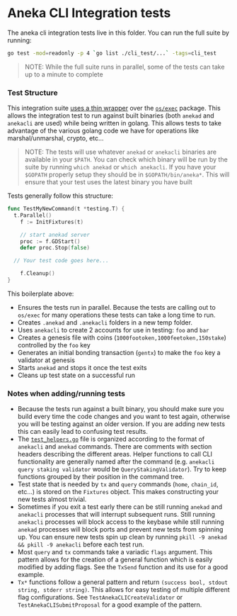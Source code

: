 # Aneka CLI Integration tests

The aneka cli integration tests live in this folder. You can run the full suite by running:

```bash
go test -mod=readonly -p 4 `go list ./cli_test/...` -tags=cli_test
```

> NOTE: While the full suite runs in parallel, some of the tests can take up to a minute to complete

### Test Structure

This integration suite [uses a thin wrapper](https://godoc.org/github.com/cosmos/cosmos-sdk/tests) over the [`os/exec`](https://golang.org/pkg/os/exec/) package. This allows the integration test to run against built binaries (both `anekad` and `anekacli` are used) while being written in golang. This allows tests to take advantage of the various golang code we have for operations like marshal/unmarshal, crypto, etc...

> NOTE: The tests will use whatever `anekad` or `anekacli` binaries are available in your `$PATH`. You can check which binary will be run by the suite by running `which anekad` or `which anekacli`. If you have your `$GOPATH` properly setup they should be in `$GOPATH/bin/aneka*`. This will ensure that your test uses the latest binary you have built

Tests generally follow this structure:

```go
func TestMyNewCommand(t *testing.T) {
  t.Parallel()
	f := InitFixtures(t)

	// start anekad server
	proc := f.GDStart()
	defer proc.Stop(false)

  // Your test code goes here...

	f.Cleanup()
}
```

This boilerplate above:

- Ensures the tests run in parallel. Because the tests are calling out to `os/exec` for many operations these tests can take a long time to run.
- Creates `.anekad` and `.anekacli` folders in a new temp folder.
- Uses `anekacli` to create 2 accounts for use in testing: `foo` and `bar`
- Creates a genesis file with coins (`1000footoken,1000feetoken,150stake`) controlled by the `foo` key
- Generates an initial bonding transaction (`gentx`) to make the `foo` key a validator at genesis
- Starts `anekad` and stops it once the test exits
- Cleans up test state on a successful run

### Notes when adding/running tests

- Because the tests run against a built binary, you should make sure you build every time the code changes and you want to test again, otherwise you will be testing against an older version. If you are adding new tests this can easily lead to confusing test results.
- The [`test_helpers.go`](./test_helpers.go) file is organized according to the format of `anekacli` and `anekad` commands. There are comments with section headers describing the different areas. Helper functions to call CLI functionality are generally named after the command (e.g. `anekacli query staking validator` would be `QueryStakingValidator`). Try to keep functions grouped by their position in the command tree.
- Test state that is needed by `tx` and `query` commands (`home`, `chain_id`, etc...) is stored on the `Fixtures` object. This makes constructing your new tests almost trivial.
- Sometimes if you exit a test early there can be still running `anekad` and `anekacli` processes that will interrupt subsequent runs. Still running `anekacli` processes will block access to the keybase while still running `anekad` processes will block ports and prevent new tests from spinning up. You can ensure new tests spin up clean by running `pkill -9 anekad && pkill -9 anekacli` before each test run.
- Most `query` and `tx` commands take a variadic `flags` argument. This pattern allows for the creation of a general function which is easily modified by adding flags. See the `TxSend` function and its use for a good example.
- `Tx*` functions follow a general pattern and return `(success bool, stdout string, stderr string)`. This allows for easy testing of multiple different flag configurations. See `TestAnekaCLICreateValidator` or `TestAnekaCLISubmitProposal` for a good example of the pattern.
